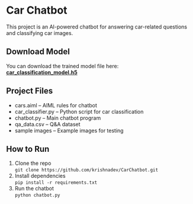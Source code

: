 # Car Chatbot

This project is an AI-powered chatbot for answering car-related questions and classifying car images.

## Download Model
You can download the trained model file here:  
[**car_classification_model.h5**](https://drive.google.com/file/d/1F2gjS4mjV3bnUaB2TakG3Ly1uRGS2o9h/view?usp=sharing)

## Project Files
- cars.aiml – AIML rules for chatbot
- car_classifier.py – Python script for car classification
- chatbot.py – Main chatbot program
- qa_data.csv – Q&A dataset
- sample images – Example images for testing

## How to Run
1. Clone the repo  
   `git clone https://github.com/krishnadev/CarChatbot.git`
2. Install dependencies  
   `pip install -r requirements.txt`
3. Run the chatbot  
   `python chatbot.py`
